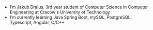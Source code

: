 - I’m Jakub Dralus, 3rd year student of Computer Science in Computer Engineering
  at Cracow's University of Technology
- I’m currently learning Java Spring Boot, mySQL, PostgreSQL, Typescript, Angular, C/C++



<!---
- 💞️ Looking for an internship
- Contact: jakub.dralus@gmail.com

JakubDralus/JakubDralus is a ✨ special ✨ repository because its `README.md` (this file) appears on your GitHub profile.
You can click the Preview link to take a look at your changes.
--->
